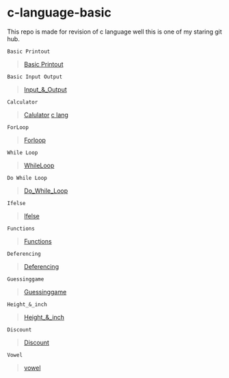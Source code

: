 # c-language-basic
This repo is made for revision of c language
well this is one of my staring git hub.

<!---- List of codes ---->

```
Basic Printout
```
>[Basic Printout](https://github.com/shreyash00007/c-language-basic/blob/main/Basics%20printout%20.c)
```
Basic Input Output
```
>[Input_&_Output](https://github.com/shreyash00007/c-language-basic/blob/main/Basics%20printout%20.c)
```
Calculator
```
>[Calulator](https://github.com/shreyash00007/c-language-basic/blob/main/Calculator.c)
>[c lang](https://github.com/shreyash00007/c-language-basic/blob/main/Allcalc.c)

```
ForLoop
```
>[Forloop](https://github.com/shreyash00007/c-language-basic/blob/main/Forloops.c)
```
While Loop
```
>[WhileLoop](https://github.com/shreyash00007/c-language-basic/blob/main/WhileLoop.c)
```
Do While Loop
```
>[Do_While_Loop]()
```
Ifelse
```
>[Ifelse](https://github.com/shreyash00007/c-language-basic/blob/main/ifelse.c)
```
Functions
```
>[Functions](https://github.com/shreyash00007/c-language-basic/blob/main/Functions.c)
```
Deferencing
```
>[Deferencing](https://github.com/shreyash00007/c-language-basic/blob/main/deferencing.c)
```
Guessinggame
```
>[Guessinggame](https://github.com/shreyash00007/c-language-basic/blob/main/guessinggame)
```
Height_&_inch
```
>[Height_&_inch](https://github.com/shreyash00007/c-language-basic/blob/main/height-inch.c)
```
Discount
```
>[Discount](https://github.com/shreyash00007/c-language-basic/blob/main/Discount.c)
```
Vowel
```
>[vowel](https://github.com/shreyash00007/c-language-basic/blob/main/vowel.c)

